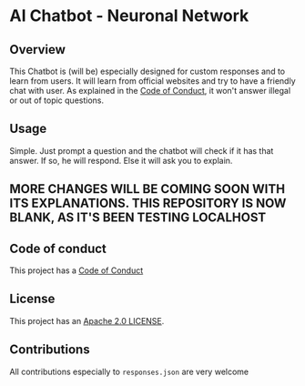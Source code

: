 # AI Chatbot - Neuronal Network
## Overview
This Chatbot is (will be) especially designed for custom responses and to learn from users. It will learn from official websites and try to have a friendly chat with user. As explained in the [Code of Conduct](CODE_OF_CONDUCT.md), it won't answer illegal or out of topic questions.
## Usage
Simple. Just prompt a question and the chatbot will check if it has that answer. If so, he will respond. Else it will ask you to explain.

## MORE CHANGES WILL BE COMING SOON WITH ITS EXPLANATIONS. THIS REPOSITORY IS NOW BLANK, AS IT'S BEEN TESTING LOCALHOST

## Code of conduct
This project has a [Code of Conduct](CODE_OF_CONDUCT.md)

## License
This project has an [Apache 2.0 LICENSE](LICENSE).

## Contributions
All contributions especially to `responses.json` are very welcome
